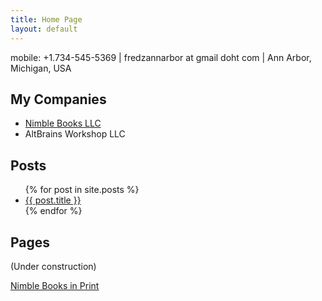 ```yaml
---
title: Home Page
layout: default
---
```



mobile: +1.734-545-5369 | fredzannarbor at gmail doht com | Ann Arbor, Michigan, USA

## My Companies

- [Nimble Books LLC](nimble/about_nimble.html)
- AltBrains Workshop LLC

## Posts

<ul>
  {% for post in site.posts %}
    <li>
      <a href="{{ post.url | relative_url }}">{{ post.title }}</a>
    </li>
  {% endfor %}
</ul>

## Pages

(Under construction)

[Nimble Books in Print](books.html)

